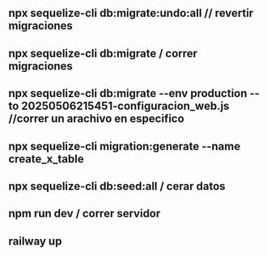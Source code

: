 ## npx sequelize-cli db:migrate:undo:all // revertir migraciones
## npx sequelize-cli db:migrate / correr migraciones
## npx sequelize-cli db:migrate --env production --to 20250506215451-configuracion_web.js //correr un arachivo en especifico

## npx sequelize-cli migration:generate --name create_x_table

## npx sequelize-cli db:seed:all / cerar datos

## npm run dev /  correr servidor

## railway up


